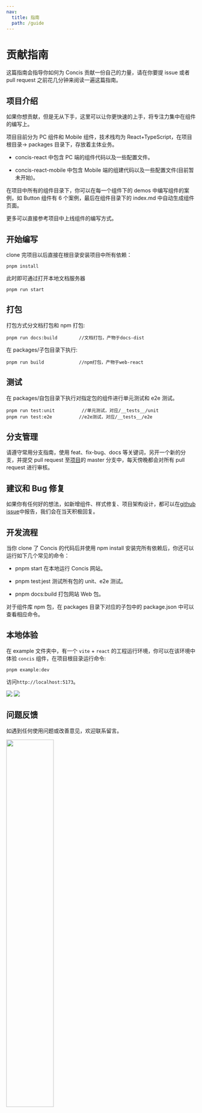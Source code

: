 ```yaml
---
nav:
  title: 指南
  path: /guide
---
```


# 贡献指南

这篇指南会指导你如何为 Concis 贡献一份自己的力量，请在你要提 issue 或者 pull request 之前花几分钟来阅读一遍这篇指南。

## 项目介绍

如果你想贡献，但是无从下手，这里可以让你更快速的上手，将专注力集中在组件的编写上。

项目目前分为 PC 组件和 Mobile 组件，技术栈均为 React+TypeScript，在项目根目录-> packages 目录下，存放着主体业务。

- concis-react 中包含 PC 端的组件代码以及一些配置文件。

- concis-react-mobile 中包含 Mobile 端的组建代码以及一些配置文件(目前暂未开始)。

在项目中所有的组件目录下，你可以在每一个组件下的 demos 中编写组件的案例，如 Button 组件有 6 个案例，最后在组件目录下的 index.md 中自动生成组件页面。

更多可以直接参考项目中上线组件的编写方式。

## 开始编写

clone 完项目以后直接在根目录安装项目中所有依赖：

```tsx pure
pnpm install
```

此时即可通过打开本地文档服务器

```tsx pure
pnpm run start
```

## 打包

打包方式分文档打包和 npm 打包:

```tsx pure
pnpm run docs:build        //文档打包，产物于docs-dist
```

在 packages/子包目录下执行:

```tsx pure
pnpm run build             //npm打包，产物于web-react
```

## 测试

在 packages/自包目录下执行对指定包的组件进行单元测试和 e2e 测试。

```tsx pure
pnpm run test:unit          //单元测试，对应/__tests__/unit
pnpm run test:e2e          //e2e测试，对应/__tests__/e2e
```

## 分支管理

请遵守常用分支指南，使用 feat、fix-bug、docs 等关键词，另开一个新的分支，并提交 pull request 至<a href="https://github.com/fengxinhhh/Concis">项目</a>的 master 分支中，每天傍晚都会对所有 pull request 进行审核。

## 建议和 Bug 修复

如果你有任何好的想法，如新增组件、样式修复、项目架构设计，都可以在<a href="https://github.com/fengxinhhh/Concis/issues">github issue</a>中报告，我们会在当天积极回复。

## 开发流程

当你 clone 了 Concis 的代码后并使用 npm install 安装完所有依赖后，你还可以运行如下几个常见的命令：

- pnpm start 在本地运行 Concis 网站。

- pnpm test:jest 测试所有包的 unit、e2e 测试。

- pnpm docs:build 打包网站 Web 包。

对于组件库 npm 包，在 packages 目录下对应的子包中的 package.json 中可以查看相应命令。

## 本地体验

在 example 文件夹中，有一个 `vite` + `react` 的工程运行环境，你可以在该环境中体验 `concis` 组件，在项目根目录运行命令:

```tsx pure
pnpm example:dev
```

访问`http://localhost:5173`。

<img src="https://concis.org.cn/images/examplepic.jpeg" />

<img src="https://concis.org.cn/images/example-darkpic.jpeg" />

## 问题反馈

如遇到任何使用问题或改善意见，欢迎联系留言。

<img src="https://concis.org.cn/images/wechat-self.jpg" width="50%" />
